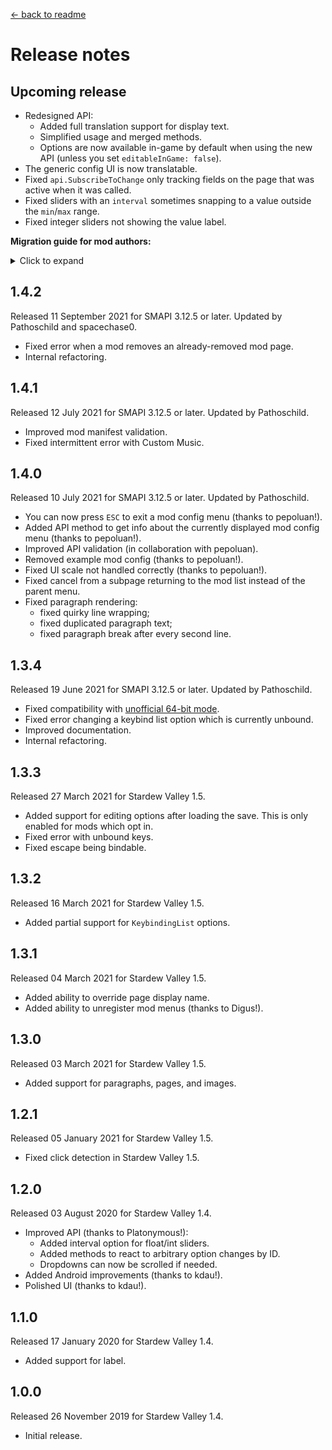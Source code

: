 ﻿﻿[← back to readme](README.md)

# Release notes
## Upcoming release
* Redesigned API:
  * Added full translation support for display text.
  * Simplified usage and merged methods.
  * Options are now available in-game by default when using the new API (unless you set `editableInGame: false`).
* The generic config UI is now translatable.
* Fixed `api.SubscribeToChange` only tracking fields on the page that was active when it was called.
* Fixed sliders with an `interval` sometimes snapping to a value outside the `min`/`max` range.
* Fixed integer sliders not showing the value label.

**Migration guide for mod authors:**  
<details>
  <summary>Click to expand</summary>

The previous API still works, but it's now deprecated and will eventually be removed. To migrate
your mod code to the new API:

1. Replace `IGenericModConfigMenuApi` with [the latest version](../IGenericModConfigMenuApi.cs).
2. Arguments like `name` and `tooltip` let you get text from your mod's translations now:

   ```c#
   name: () => this.Helper.Translation.Get("example.name"),
   tooltip: () => this.Helper.Translation.Get("example.tooltip")
   ```

   If you config text isn't translatable, you can just return literal text instead:

   ```c#
   name: () => "Example Option",
   tooltip: () => "This is just an example option."
   ```
3. Update code which calls the old methods:

   old method | migration notes
   :--------- | :--------------
   `RegisterModConfig` | Use `Register`.<br />**Note:** config fields will be enabled both on the title screen and in-game. To keep the previous behavior, set the `editableInGame: false` argument.
   `UnregisterModConfig` | Use `Unregister`.
   `SetDefaultIngameOptinValue` | To change the default for all fields, set `editableInGame` in the `Register` call. To only change it for some fields, use `SetEditableInGameForNextOptions` which works just like the old method.
   `StartNewPage` | Use `AddPage`.
   `OverridePageDisplayName` | Use `AddPage` with the `pageTitle` argument.
   `RegisterLabel` | Use `AddSectionTitle`.
   `RegisterPageLabel` | Use `AddPageLink`.
   `RegisterParagraph` | Use `AddParagraph`.
   `RegisterImage` | Use `AddImage`.<br />**Note A:** You now need to pass a `Texture2D` instance instead of an asset path. This avoids needing to provide the image through the game's content pipeline. To keep the previous logic, change `RegisterImage(mod, "texture path")` to `AddImage(mod, () => Game1.content.Load<Texture2D>("texture path"))`.<br />**Note B:** the texture is now cached while the menu is open. If it changes, the change will only be visible in-game when the mod's menu is reopened.
   `RegisterSimpleOption` | Use `AddBoolOption`, `AddKeybind`, `AddKeybindList`, `AddNumberOption`, or `AddTextOption` depending on the option type.
   `RegisterClampedOption` | Use `AddNumberOption`.
   `RegisterChoiceOption` | Use `AddTextOption`.
   `RegisterComplexOption` | Use `AddComplexOption`.
   `SubscribeToChange` | Use `OnFieldChanged`.

4. Delete any methods you don't need in your copy of `IGenericModConfigMenuApi`.

If you need help migrating your code, feel free to [ask in #making-mods on the Stardew Valley
Discord](https://stardewvalleywiki.com/Modding:Community#Discord)!

</details>

## 1.4.2
Released 11 September 2021 for SMAPI 3.12.5 or later. Updated by Pathoschild and spacechase0.

* Fixed error when a mod removes an already-removed mod page.
* Internal refactoring.

## 1.4.1
Released 12 July 2021 for SMAPI 3.12.5 or later. Updated by Pathoschild.

* Improved mod manifest validation.
* Fixed intermittent error with Custom Music.

## 1.4.0
Released 10 July 2021 for SMAPI 3.12.5 or later. Updated by Pathoschild.

* You can now press `ESC` to exit a mod config menu (thanks to pepoluan!).
* Added API method to get info about the currently displayed mod config menu (thanks to pepoluan!).
* Improved API validation (in collaboration with pepoluan).
* Removed example mod config (thanks to pepoluan!).
* Fixed UI scale not handled correctly (thanks to pepoluan!).
* Fixed cancel from a subpage returning to the mod list instead of the parent menu.
* Fixed paragraph rendering:
  * fixed quirky line wrapping;
  * fixed duplicated paragraph text;
  * fixed paragraph break after every second line.

## 1.3.4
Released 19 June 2021 for SMAPI 3.12.5 or later. Updated by Pathoschild.

* Fixed compatibility with [unofficial 64-bit mode](https://stardewvalleywiki.com/Modding:Migrate_to_64-bit_on_Windows).
* Fixed error changing a keybind list option which is currently unbound.
* Improved documentation.
* Internal refactoring.

## 1.3.3
Released 27 March 2021 for Stardew Valley 1.5.

* Added support for editing options after loading the save. This is only enabled for mods which opt in.
* Fixed error with unbound keys.
* Fixed escape being bindable.

## 1.3.2
Released 16 March 2021 for Stardew Valley 1.5.

* Added partial support for `KeybindingList` options.

## 1.3.1
Released 04 March 2021 for Stardew Valley 1.5.

* Added ability to override page display name.
* Added ability to unregister mod menus (thanks to Digus!).

## 1.3.0
Released 03 March 2021 for Stardew Valley 1.5.

* Added support for paragraphs, pages, and images.

## 1.2.1
Released 05 January 2021 for Stardew Valley 1.5.

* Fixed click detection in Stardew Valley 1.5.

## 1.2.0
Released 03 August 2020 for Stardew Valley 1.4.

* Improved API (thanks to Platonymous!):
  * Added interval option for float/int sliders.
  * Added methods to react to arbitrary option changes by ID.
  * Dropdowns can now be scrolled if needed.
* Added Android improvements (thanks to kdau!).
* Polished UI (thanks to kdau!).

## 1.1.0
Released 17 January 2020 for Stardew Valley 1.4.

* Added support for label.

## 1.0.0
Released 26 November 2019 for Stardew Valley 1.4.

* Initial release.
